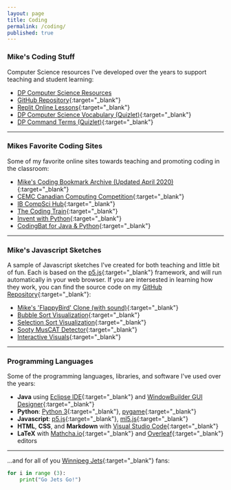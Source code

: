 ```yaml
---
layout: page
title: Coding
permalink: /coding/
published: true
---
```


### Mike's Coding Stuff
Computer Science resources I've developed over the years to support teaching and student learning:
- [DP Computer Science Resources](/coding_dp)
- [GitHub Repository](https://github.com/mvpoirier/){:target="_blank"}
- [Replit Online Lessons](https://replit.com/@mpoirier){:target="_blank"}
- [DP Computer Science Vocabulary (Quizlet)](https://quizlet.com/mvpoirier/folders/dp-computer-science){:target="_blank"}
- [DP Command Terms (Quizlet)](https://quizlet.com/kr/308164418/dp-command-terms-flash-cards/){:target="_blank"}

---

### Mikes Favorite Coding Sites
Some of my favorite online sites towards teaching and promoting coding in the classroom:
- [Mike's Coding Bookmark Archive (Updated April 2020)](/media/compsci_bookmarks.html){:target="_blank"}
- [CEMC Canadian Computing Competition](https://cemc.uwaterloo.ca/contests/computing.html){:target="_blank"}
- [IB CompSci Hub](http://ib.compscihub.net/){:target="_blank"}
- [The Coding Train](https://thecodingtrain.com/){:target="_blank"}
- [Invent with Python](https://inventwithpython.com/){:target="_blank"}
- [CodingBat for Java & Python](https://codingbat.com/python){:target="_blank"}

---

### Mike's Javascript Sketches
A sample of Javascript sketches I've created for both teaching and little bit of fun. Each is based on the [p5.js](https://p5js.org/){:target="_blank"} framework, and will run automatically in your web browser. If you are intersested in learning how they work, you can find the source code on my [GitHub Repository](https://github.com/mvpoirier/){:target="_blank"}:
- [Mike's 'FlappyBird' Clone (with sound)](https://rawcdn.githack.com/mvpoirier/Javascript/10c9ddfab73272a126eefb6ac23b20ef061236a2/flappyBirdClones/WEEK3/index.html){:target="_blank"}
- [Bubble Sort Visualization](https://raw.githack.com/mvpoirier/Javascript/master/sortingVisualization/bubbleSort.html){:target="_blank"}
- [Selection Sort Visualization](https://raw.githack.com/mvpoirier/Javascript/master/sortingVisualization/selectionSort.html){:target="_blank"}
- [Sooty MusCAT Detector](https://raw.githack.com/mvpoirier/Javascript/master/sootyDetector/index.html){:target="_blank"}
- [Interactive Visuals](https://raw.githack.com/mvpoirier/Javascript/master/squareCircle/index.html){:target="_blank"}

---

### Programming Languages
Some of the programming languages, libraries, and software I've used over the years:
- **Java** using [Eclipse IDE](https://www.eclipse.org/downloads/){:target="_blank"} and [WindowBuilder GUI Designer](https://www.eclipse.org/windowbuilder/download.php){:target="_blank"}
- **Python**: [Python 3](https://www.python.org/downloads/){:target="_blank"}, [pygame](https://www.pygame.org/news){:target="_blank"}
- **Javascript**: [p5.js](https://p5js.org/){:target="_blank"}, [ml5.js](https://ml5js.org/){:target="_blank"}
- **HTML**, **CSS**, and **Markdown** with [Visual Studio Code](https://code.visualstudio.com/){:target="_blank"}
- **LaTeX** with [Mathcha.io](https://www.mathcha.io/editor){:target="_blank"} and [Overleaf](https://www.overleaf.com/project){:target="_blank"} editors

---

...and for all of you [Winnipeg Jets](https://www.nhl.com/jets){:target="_blank"} fans:
```python
for i in range (3):
    print("Go Jets Go!")
```
